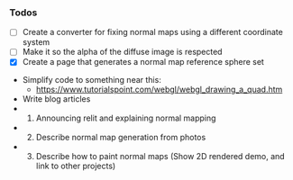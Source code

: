 ### Todos 
 - [ ] Create a converter for fixing normal maps using a different coordinate system
 - [ ] Make it so the alpha of the diffuse image is respected 
 - [x] Create a page that generates a normal map reference sphere set 
 - Simplify code to something near this:
   - https://www.tutorialspoint.com/webgl/webgl_drawing_a_quad.htm
 - Write blog articles
  - 1) Announcing relit and explaining normal mapping
  - 2) Describe normal map generation from photos
  - 3) Describe how to paint normal maps (Show 2D rendered demo, and link to other projects)
